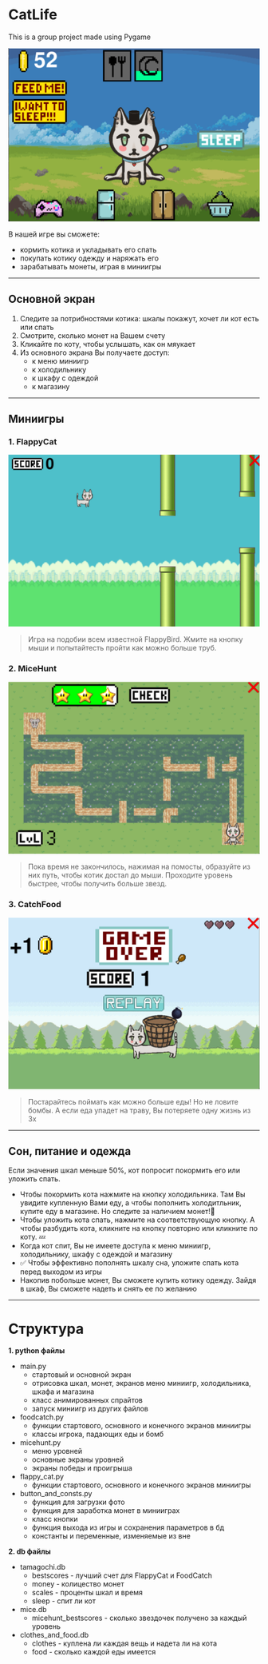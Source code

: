 # CatLife 
This is a group project made using Pygame

![](https://github.com/CreamBrulee/Tamagochi/blob/main/data/forreadme1.png)

В нашей игре вы сможете:
+ кормить котика и укладывать его спать
+ покупать котику одежду и наряжать его
+ зарабатывать монеты, играя в миниигры

____
## Основной экран

1. Следите за потрибностями котика:
  шкалы покажут, хочет ли кот есть или спать
2. Смотрите, сколько монет на Вашем счету
3. Кликайте по коту, чтобы услышать, как он мяукает
4. Из основного экрана Вы получаете доступ:
    + к меню миниигр
    + к холодильнику
    + к шкафу с одеждой
    + к магазину
___
## Миниигры
### 1. FlappyCat

![](https://github.com/CreamBrulee/Tamagochi/blob/main/data/flappycatmd.png)

> Игра на подобии всем известной FlappyBird. Жмите на кнопку мыши и попытайтесть пройти как можно больше труб.

### 2. MiceHunt

![](https://github.com/CreamBrulee/Tamagochi/blob/main/data/micehuntmd.png)

> Пока время не закончилось, нажимая на помосты, образуйте из них путь, чтобы котик достал до мыши. Проходите уровень быстрее, чтобы получить больше звезд.

### 3. CatchFood

![](https://github.com/CreamBrulee/Tamagochi/blob/main/data/foodcatchmd.png)

> Постарайтесь поймать как можно больше еды! Но не ловите бомбы. А если еда упадет на траву, Вы потеряете одну жизнь из 3х

______
## Сон, питание и одежда
Если значения шкал меньше 50%, кот попросит покормить его или уложить спать.

+ Чтобы покормить кота нажмите на кнопку холодильника. Там Вы увидите купленную Вами еду, а чтобы пополнить холодитльник, купите еду в магазине. Но следите за наличием монет!:fork_and_knife:
+ Чтобы уложить кота спать, нажмите на соответствующую кнопку. А чтобы разбудить кота, кликните на кнопку повторно или кликните по коту. :zzz:
+ Когда кот спит, Вы не имеете доступа к меню миниигр, холодильнику, шкафу с одеждой и магазину
+ :white_check_mark: Чтобы эффективно пополнять шкалу сна, уложите спать кота перед выходом из игры
+ Накопив побольше монет, Вы сможете купить котику одежду. Зайдя в шкаф, Вы сможете надеть и снять ее по желанию
________
# Структура
**1. python файлы**
+ main.py
    + стартовый и основной экран
    + отрисовка шкал, монет, экранов меню миниигр, холодильника, шкафа и магазина
    + класс анимированных спрайтов
    + запуск миниигр из других файлов
+ foodcatch.py
    + функции стартового, основного и конечного экранов миниигры
    + классы игрока, падающих еды и бомб
+ micehunt.py
    + меню уровней
    + основные экраны уровней
    + экраны победы и проигрыша
+ flappy_cat.py
    + функции стартового, основного и конечного экранов миниигры
+ button_and_consts.py
    + функция для загрузки фото
    + функция для заработка монет в минииграх
    + класс кнопки
    + функция выхода из игры и сохранения параметров в бд
    + константы и переменные, изменяемые из вне

**2. db файлы**
  + tamagochi.db
    + bestscores - лучший счет для FlappyCat и FoodCatch
    + money - колицество монет
    + scales - проценты шкал и время
    + sleep - спит ли кот
  + mice.db
    + micehunt_bestscores - сколько звездочек получено за каждый уровень
  + clothes_and_food.db
      + clothes - куплена ли каждая вещь и надета ли на кота
      + food - сколько каждой еды имеется
  

